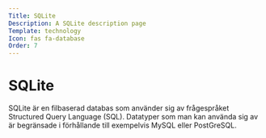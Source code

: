 ```yaml
---
Title: SQLite
Description: A SQLite description page
Template: technology
Icon: fas fa-database
Order: 7
---
```


# SQLite

SQLite är en filbaserad databas som använder sig av frågespråket Structured Query Language (SQL). Datatyper som man kan använda sig av är begränsade i förhållande till exempelvis MySQL eller PostGreSQL.
